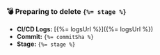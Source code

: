 ### 💣 Preparing to delete `{%= stage %}`

- **CI/CD Logs:** [{%= logsUrl %}]({%= logsUrl %})
- **Commit:** `{%= commitSha %}`
- **Stage:** `{%= stage %}`
